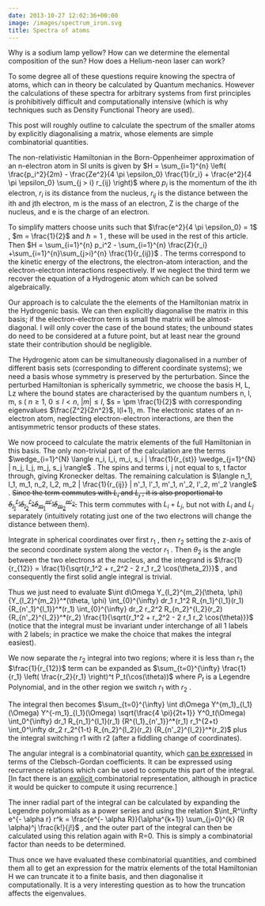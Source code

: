 ```yaml
---
date: 2013-10-27 12:02:36+00:00
image: /images/spectrum_iron.svg
title: Spectra of atoms
---
```


Why is a sodium lamp yellow? How can we determine the elemental composition of the sun? How does a Helium-neon laser can work?


To some degree all of these questions require knowing the spectra of atoms, which can in theory be calculated by Quantum mechanics. However the calculations of these spectra for arbitrary systems from first principles is prohibitively difficult and computationally intensive (which is why techniques such as Density Functional Theory are used).


This post will roughly outline to calculate the spectrum of the smaller atoms by explicitly diagonalising a matrix, whose elements are simple combinatorial quantities.


The non-relativistic Hamiltonian in the Born-Oppenheimer approximation of an n-electron atom in SI units is given by  $H = \sum_{i=1}^{n} \left( \frac{p_i^2}{2m} - \frac{Ze^2}{4 \pi \epsilon_0} \frac{1}{r_i} + \frac{e^2}{4 \pi \epsilon_0} \sum_{j > i} r_{ij} \right)$  where  $p_i$  is the momentum of the ith electron,  $r_i$  is its distance from the nucleus, $r_{ij}$ is the distance between the ith and jth electron, m is the mass of an electron, Z is the charge of the nucleus, and e is the charge of an electron.


To simplify matters choose units such that  $\frac{e^2}{4 \pi \epsilon_0} = 1$ ,  $m = \frac{1}{2}$  and  $\hbar = 1$ , these will be used in the rest of this article. Then  $H = \sum_{i=1}^{n} p_i^2 - \sum_{i=1}^{n} \frac{Z}{r_i} +\sum_{i=1}^{n}\sum_{j>i}^{n} \frac{1}{r_{ij}}$ . The terms correspond to the kinetic energy of the electrons, the electron-atom interaction, and the electron-electron interactions respectively. If we neglect the third term we recover the equation of a Hydrogenic atom which can be solved algebraically.


Our approach is to calculate the the elements of the Hamiltonian matrix in the Hydrogenic basis. We can then explicitly diagonalise the matrix in this basis; if the electron-electron term is small the matrix will be almost-diagonal. I will only cover the case of the bound states; the unbound states do need to be considered at a future point, but at least near the ground state their contribution should be negligible.


The Hydrogenic atom can be simultaneously diagonalised in a number of different basis sets (corresponding to different coordinate systems); we need a basis whose symmetry is preserved by the perturbation. Since the perturbed Hamiltonian is spherically symmetric, we choose the basis H, L, Lz where the bound states are characterised by the quantum numbers n, l, m, s ( $n \geq 1$, $0 \leq l < n$, $|m| \leq l$, $s = \pm \frac{1}{2}$  with corresponding eigenvalues $\frac{Z^2}{2n^2}$, l(l+1), m. The electronic states of an n-electron atom, neglecting electron-electron interactions, are then the antisymmetric tensor products of these states.


We now proceed to calculate the matrix elements of the full Hamiltonian in this basis. The only non-trivial part of the calculation are the terms  $\wedge_{i=1}^{N} \langle n_i, l_i, m_i, s_i | \frac{1}{r_{st}} \wedge_{j=1}^{N} | n_j, l_j, m_j, s_j \rangle$ . The spins and terms i, j not equal to s, t factor through, giving Kronecker deltas. The remaining calculation is  $\langle n_1, l_1, m_1, n_2, l_2, m_2 | \frac{1}{r_{ij}} | n'_1, l'_1, m'_1, n'_2, l'_2, m'_2 \rangle$ . <s>Since the term commutes with  $L_i$  and  $L_j$ , it is also proportional to  $\delta_{l_1}^{l'_1} \delta_{l_2}^{l'_2} \delta_{m_1}^{m'_1} \delta_{m_2}^{m'_2}$.</s> This term commutes with $L_i + L_j$, but not with $L_i$ and $L_j$ separately (intuitively rotating just one of the two electrons will change the distance between them).


Integrate in spherical coordinates over first  $r_1$ , then  $r_2$  setting the z-axis of the second coordinate system along the vector  $r_1$ . Then  $\theta_2$  is the angle between the two electrons at the nucleus, and the integrand is  $\frac{1}{r_{12}} = \frac{1}{\sqrt{r_1^2 + r_2^2 - 2 r_1 r_2 \cos(\theta_2)}}$ , and consequently the first solid angle integral is trivial.


Thus we just need to evaluate  $\int d\Omega Y_{l_2}^{m_2}(\theta, \phi) {Y_{l_2}^{m_2}}^*(\theta, \phi) \int_{0}^{\infty} dr_1 r_1^2 R_{n_1}^{l_1}(r_1) {R_{n'_1}^{l_1}}^*(r_1) \int_{0}^{\infty} dr_2 r_2^2 R_{n_2}^{l_2}(r_2) {R_{n'_2}^{l_2}}^*(r_2) \frac{1}{\sqrt{r_1^2 + r_2^2 - 2 r_1 r_2 \cos(\theta)}}$  (notice that the integral must be invariant under interchange of all 1 labels with 2 labels; in practice we make the choice that makes the integral easiest).


We now separate the  $r_2$  integral into two regions; where it is less than  $r_1$  the  $\frac{1}{r_{12}}$  term can be expanded as  $\sum_{t=0}^{\infty} \frac{1}{r_1} \left( \frac{r_2}{r_1} \right)^t P_t(\cos(\theta))$  where  $P_t$  is a Legendre Polynomial, and in the other region we switch  $r_1$  with  $r_2$ .


The integral then becomes  $\sum_{t=0}^{\infty} \int d\Omega Y^{m_1}_{l_1} (\Omega) Y^{-m_1}_{l_1}(\Omega) \sqrt{\frac{4 \pi}{2t+1}} Y^0_t(\Omega) \int_0^{\infty} dr_1 R_{n_1}^{l_1}(r_1) {R^{l_1}_{n'_1}}^*(r_1) r_1^{2+t} \int_0^\infty dr_2 r_2^{1-t} R_{n_2}^{l_2}(r_2) {R_{n'_2}^{l_2}}^*(r_2)$  plus the integral switching r1 with r2 (after a fiddling change of coordinates).


The angular integral is a combinatorial quantity, which [can be expressed](http://mathworld.wolfram.com/SphericalHarmonic.htm) in terms of the Clebsch-Gordan coefficients. It can be expressed using recurrence relations which can be used to compute this part of the integral. [In fact there is an [explicit ](http://en.wikipedia.org/wiki/Racah_W-coefficient) combinatorial representation, although in practice it would be quicker to compute it using recurrence.]


The inner radial part of the integral can be calculated by expanding the Legendre polynomials as a power series and using the relation  $\int_R^\infty e^{- \alpha r} r^k = \frac{e^{- \alpha R}}{\alpha^{k+1}} \sum_{j=0}^{k} (R \alpha)^j \frac{k!}{j!}$ , and the outer part of the integral can then be calculated using this relation again with R=0. This is simply a combinatorial factor than needs to be determined.


Thus once we have evaluated these combinatorial quantities, and combined them all to get an expression for the matrix elements of the total Hamiltonian H we can truncate it to a finite basis, and then diagonalise it computationally. It is a very interesting question as to how the truncation affects the eigenvalues.